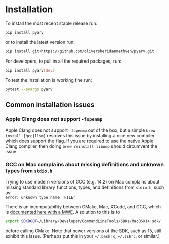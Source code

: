 # Installation

To install the most recent stable release run:
```bash
pip install pyarv
```
or to install the latest version run:
```bash
pip install git+https://github.com/oliversheridanmethven/pyarv.git
```
For developers, to pull in all the required packages, run:
```bash
pip install pyarv[dev]
```

To test the installation is working fine run:
```bash
pytest --pyargs pyarv
```

## Common installation issues

### Apple Clang does not support `-fopenmp`

Apple Clang does not support `-fopenmp` out of the box,
but a simple `brew install [gcc|llvm]` resolves this issue by installing
a nice new compiler which does support the flag. 
If you are required to use the
native Apple Clang compiler, then doing `brew reinstall libomp`
should circumvent the issue.

### GCC on Mac complains about missing definitions and unknown types from `stdio.h`

Trying to use modern versions of GCC (e.g. 14.2) 
on Mac complains about missing standard
library functions, types, and definitions from `stdio.h`,
such as:  
`error: unknown type name 'FILE'`  

There is an incompatability between CMake, Mac, XCode, and
GCC, which is [documented here with a MWE](https://discourse.cmake.org/t/issue-between-cmake-mpi-macos-xcode-16-and-gcc/11711/9).
A solution to this is to
```bash
export SDKROOT=/Library/Developer/CommandLineTools/SDKs/MacOSX14.sdk/
```
before calling CMake. Note that newer versions of the SDK, such as 15,
still exhibit this issue.
(Perhaps put this in your `~/.bashrc`, `~/.zshrc`, or similar.)